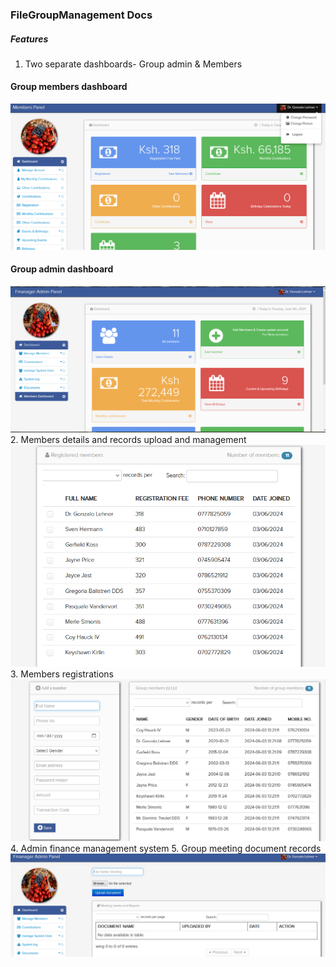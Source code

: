
### FileGroupManagement Docs

##### Features
1. Two separate dashboards- Group admin & Members
#### Group members dashboard
![img.png](img.png)

#### Group admin dashboard
![img_1.png](img_1.png)
2. Members details and records upload and management
![img_2.png](img_2.png)
3. Members registrations
![img_3.png](img_3.png)
4. Admin finance management system
5. Group meeting document records
![img_4.png](img_4.png)
